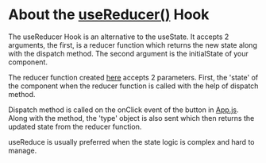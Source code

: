 # About the [useReducer()](https://reactjs.org/docs/hooks-reference.html#usereducer) Hook

The useReducer Hook is an alternative to the useState. It accepts 2 arguments, the first, is a reducer function which returns the new state along with the dispatch method. The second argument is the initialState of your component.

The reducer function created [here](./src/App.js) accepts 2 parameters. First, the 'state' of the component when the reducer function is called with the help of dispatch method.

Dispatch method is called on the onClick event of the button in [App.js](./src/App.js). Along with the method, the 'type' object is also sent which then returns the updated state from the reducer function.

useReduce is usually preferred when the state logic is complex and hard to manage.